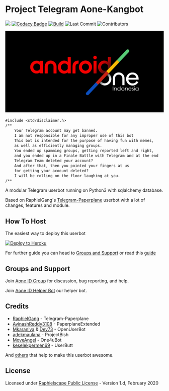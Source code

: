 # Project Telegram Aone-Kangbot
[![](https://github.com/aone-id/aone-kangbot/workflows/BugChecker/badge.svg)](https://github.com/aone-id/aone-kangbot/actions?query=workflow%3ABugChecker)
[![Codacy Badge](https://api.codacy.com/project/badge/Grade/22035f964c674c9e949ad4bf6009e4f0)](https://app.codacy.com/gh/aone-id/aone-kangbot?utm_source=github.com&utm_medium=referral&utm_content=aone-id/aone-kangbot&utm_campaign=Badge_Grade_Dashboard)
[![Build](https://github.com/aone-id/aone-kangbot/workflows/FailedChecker/badge.svg?branch=sql-extended)](https://github.com/aone-id/aone-kangbot/actions "Build")
![Last Commit](https://img.shields.io/github/last-commit/aone-id/aone-kangbot/sql-extended)
![Contributors](https://img.shields.io/github/contributors/aone-id/aone-kangbot?color=LightSlateGrey)


![logo](https://github.com/aone-id/aone-kangbot/raw/sql-extended/aoneid.png)

```
#include <std/disclaimer.h>
/**
    Your Telegram account may get banned.
    I am not responsible for any improper use of this bot
    This bot is intended for the purpose of having fun with memes,
    as well as efficiently managing groups.
    You ended up spamming groups, getting reported left and right,
    and you ended up in a Finale Battle with Telegram and at the end
    Telegram Team deleted your account?
    And after that, then you pointed your fingers at us
    for getting your acoount deleted?
    I will be rolling on the floor laughing at you.
/**
```

A modular Telegram userbot running on Python3 with sqlalchemy database.

Based on RaphielGang's [Telegram-Paperplane](https://github.com/RaphielGang/Telegram-Paperplane) userbot with a lot of changes, features and module.


## How To Host
The easiest way to deploy this userbot

<p><a href="https://heroku.com/deploy?template=https://github.com/aone-id/aone-kangbot/tree/sql-extended"> <img src="https://www.herokucdn.com/deploy/button.svg" alt="Deploy to Heroku" /></a></p>

For further guide you can head to [Groups and Support](https://github.com/aone-id/aone-kangbot#Groups-and-support) or read this [guide](https://telegra.ph/Host-a-Telegram-Userbot-05-07)


## Groups and Support
Join [Aone ID Group](https://t.me/aone-id_support) for discussion, bug reporting, and help.

Join [Aone ID Helper Bot](https://t.me/Aone_Helper_Bot) our helper bot.


## Credits
* [RaphielGang](https://github.com/RaphielGang) - Telegram-Paperplane
* [AvinashReddy3108](https://github.com/AvinashReddy3108) - PaperplaneExtended
* [Mkaraniya](https://github.com/mkaraniya) & [Dev73](https://github.com/Devp73) - OpenUserBot
* [adekmaulana](https://github.com/adekmaulana) - ProjectBish
* [MoveAngel](https://github.com/MoveAngel) - One4uBot
* [keselekpermen69](https://github.com/keselekpermen69/UserButt) - UserButt

And [others](https://github.com/aone-id/aone-kangbot/graphs/contributors) that help to make this userbot awesome.

## License
Licensed under [Raphielscape Public License](https://github.com/aone-id/aone-kangbot/blob/sql-extended/LICENSE) - Version 1.d, February 2020
